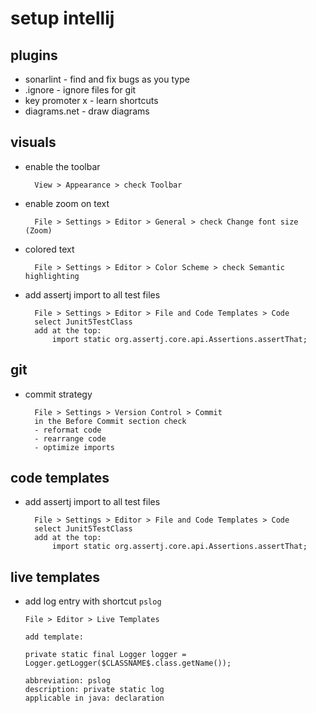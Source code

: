 # setup intellij

## plugins

- sonarlint - find and fix bugs as you type
- .ignore - ignore files for git
- key promoter x - learn shortcuts
- diagrams.net - draw diagrams

## visuals

- enable the toolbar

        View > Appearance > check Toolbar

- enable zoom on text

        File > Settings > Editor > General > check Change font size (Zoom)

- colored text

        File > Settings > Editor > Color Scheme > check Semantic highlighting

- add assertj import to all test files

        File > Settings > Editor > File and Code Templates > Code
        select Junit5TestClass
        add at the top: 
            import static org.assertj.core.api.Assertions.assertThat;

## git

- commit strategy

        File > Settings > Version Control > Commit
        in the Before Commit section check
        - reformat code
        - rearrange code
        - optimize imports

## code templates

- add assertj import to all test files

        File > Settings > Editor > File and Code Templates > Code
        select Junit5TestClass
        add at the top: 
            import static org.assertj.core.api.Assertions.assertThat;

## live templates

- add log entry with shortcut `pslog`

      File > Editor > Live Templates
      
      add template:
      
      private static final Logger logger = Logger.getLogger($CLASSNAME$.class.getName());

      abbreviation: pslog
      description: private static log
      applicable in java: declaration
